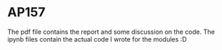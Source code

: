 # AP157
The pdf file contains the report and some discussion on the code. The ipynb files contain the actual code I wrote for the modules :D
